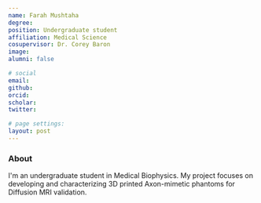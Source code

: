 ```yaml
---
name: Farah Mushtaha
degree:
position: Undergraduate student
affiliation: Medical Science
cosupervisor: Dr. Corey Baron
image:
alumni: false

# social
email:
github:
orcid:
scholar:
twitter:

# page settings:
layout: post
---
```

### About

I'm an undergraduate student in Medical Biophysics. My project focuses on developing and characterizing 3D printed Axon-mimetic phantoms for Diffusion MRI validation.